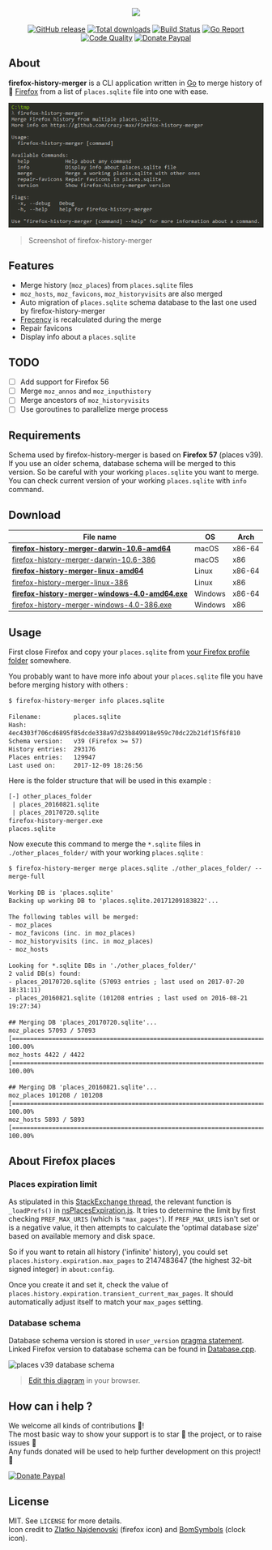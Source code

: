 <p align="center"><a href="https://github.com/crazy-max/firefox-history-merger" target="_blank"><img width="100"src="https://raw.githubusercontent.com/crazy-max/firefox-history-merger/master/.res/firefox-history-merger.png"></a></p>

<p align="center">
  <a href="https://github.com/crazy-max/firefox-history-merger/releases/latest"><img src="https://img.shields.io/github/release/crazy-max/firefox-history-merger.svg?style=flat-square" alt="GitHub release"></a>
  <a href="https://github.com/crazy-max/firefox-history-merger/releases/latest"><img src="https://img.shields.io/github/downloads/crazy-max/firefox-history-merger/total.svg?style=flat-square" alt="Total downloads"></a>
  <a href="https://travis-ci.org/crazy-max/firefox-history-merger"><img src="https://img.shields.io/travis/crazy-max/firefox-history-merger/master.svg?style=flat-square" alt="Build Status"></a>
  <a href="https://goreportcard.com/report/github.com/crazy-max/firefox-history-merger"><img src="https://goreportcard.com/badge/github.com/crazy-max/firefox-history-merger?style=flat-square" alt="Go Report"></a>
  <a href="https://www.codacy.com/app/crazy-max/firefox-history-merger"><img src="https://img.shields.io/codacy/grade/85a6dc4ddaf14aeba2c4f1876126d785.svg?style=flat-square" alt="Code Quality"></a>
  <a href="https://www.paypal.com/cgi-bin/webscr?cmd=_s-xclick&hosted_button_id=ZMSMB3MERGPE8"><img src="https://img.shields.io/badge/donate-paypal-7057ff.svg?style=flat-square" alt="Donate Paypal"></a>
</p>

## About

**firefox-history-merger** is a CLI application written in [Go](https://golang.org/) to merge history of 🦊 [Firefox](https://www.mozilla.org/en-US/firefox/) from a list of `places.sqlite` file into one with ease.

![](.res/screenshot-20171210.png)
> Screenshot of firefox-history-merger

## Features

* Merge history (`moz_places`) from `places.sqlite` files
* `moz_hosts`, `moz_favicons`, `moz_historyvisits` are also merged
* Auto migration of `places.sqlite` schema database to the last one used by firefox-history-merger
* [Frecency](https://developer.mozilla.org/en-US/docs/Mozilla/Tech/Places/Frecency_algorithm) is recalculated during the merge
* Repair favicons
* Display info about a `places.sqlite`

## TODO

* [ ] Add support for Firefox 56
* [ ] Merge `moz_annos` and `moz_inputhistory`
* [ ] Merge ancestors of `moz_historyvisits`
* [ ] Use goroutines to parallelize merge process

## Requirements

Schema used by firefox-history-merger is based on **Firefox 57** (places v39). If you use an older schema, database schema will be merged to this version. So be careful with your working `places.sqlite` you want to merge.<br />
You can check current version of your working `places.sqlite` with `info` command.

## Download

| File name                                                                                                                                                                    | OS      | Arch    |
| ---------------------------------------------------------------------------------------------------------------------------------------------------------------------------- | ------- | ------- |
| **[firefox-history-merger-darwin-10.6-amd64](https://github.com/crazy-max/firefox-history-merger/releases/download/0.1.1/firefox-history-merger-darwin-10.6-amd64)**         | macOS   | x86-64  |
| [firefox-history-merger-darwin-10.6-386](https://github.com/crazy-max/firefox-history-merger/releases/download/0.1.1/firefox-history-merger-darwin-10.6-386)                 | macOS   | x86     |
| **[firefox-history-merger-linux-amd64](https://github.com/crazy-max/firefox-history-merger/releases/download/0.1.1/firefox-history-merger-linux-amd64)**                     | Linux   | x86-64  |
| [firefox-history-merger-linux-386](https://github.com/crazy-max/firefox-history-merger/releases/download/0.1.1/firefox-history-merger-linux-386)                             | Linux   | x86     |
| **[firefox-history-merger-windows-4.0-amd64.exe](https://github.com/crazy-max/firefox-history-merger/releases/download/0.1.1/firefox-history-merger-windows-4.0-amd64.exe)** | Windows | x86-64  |
| [firefox-history-merger-windows-4.0-386.exe](https://github.com/crazy-max/firefox-history-merger/releases/download/0.1.1/firefox-history-merger-windows-4.0-386.exe)         | Windows | x86     |

## Usage

First close Firefox and copy your `places.sqlite` from [your Firefox profile folder](https://support.mozilla.org/en-US/kb/profiles-where-firefox-stores-user-data) somewhere. 

You probably want to have more info about your `places.sqlite` file you have before merging history with others :

```
$ firefox-history-merger info places.sqlite

Filename:         places.sqlite
Hash:             4ec4303f706cd6895f85dcde338a97d23b849918e959c70dc22b21df15f6f810
Schema version:   v39 (Firefox >= 57)
History entries:  293176
Places entries:   129947
Last used on:     2017-12-09 18:26:56
```

Here is the folder structure that will be used in this example :

```
[-] other_places_folder
 | places_20160821.sqlite
 | places_20170720.sqlite
firefox-history-merger.exe
places.sqlite
```

Now execute this command to merge the `*.sqlite` files in `./other_places_folder/` with your working `places.sqlite` :

```
$ firefox-history-merger merge places.sqlite ./other_places_folder/ --merge-full

Working DB is 'places.sqlite'
Backing up working DB to 'places.sqlite.20171209183822'...

The following tables will be merged:
- moz_places
- moz_favicons (inc. in moz_places)
- moz_historyvisits (inc. in moz_places)
- moz_hosts

Looking for *.sqlite DBs in './other_places_folder/'
2 valid DB(s) found:
- places_20170720.sqlite (57093 entries ; last used on 2017-07-20 18:31:11)
- places_20160821.sqlite (101208 entries ; last used on 2016-08-21 19:27:34)

## Merging DB 'places_20170720.sqlite'...
moz_places 57093 / 57093 [=============================================================================] 100.00%
moz_hosts 4422 / 4422 [=======================================================================================]  100.00%

## Merging DB 'places_20160821.sqlite'...
moz_places 101208 / 101208 [=============================================================================] 100.00%
moz_hosts 5893 / 5893 [=======================================================================================]  100.00%
```

## About Firefox places

### Places expiration limit

As stipulated in this [StackExchange thread](https://superuser.com/questions/895302/how-do-i-set-max-browsing-history-size/995459#995459), the relevant function is `_loadPrefs()` in [nsPlacesExpiration.js](https://dxr.mozilla.org/mozilla-central/source/toolkit/components/places/nsPlacesExpiration.js#714). It tries to determine the limit by first checking `PREF_MAX_URIS` (which is `"max_pages"`). If `PREF_MAX_URIS` isn't set or is a negative value, it then attempts to calculate the 'optimal database size' based on available memory and disk space.

So if you want to retain all history ('infinite' history), you could set `places.history.expiration.max_pages` to 2147483647 (the highest 32-bit signed integer) in `about:config`.

Once you create it and set it, check the value of `places.history.expiration.transient_current_max_pages`. It should automatically adjust itself to match your `max_pages` setting. 

### Database schema

Database schema version is stored in `user_version` [pragma statement](https://sqlite.org/pragma.html). Linked Firefox version to database schema can be found in [Database.cpp](https://dxr.mozilla.org/mozilla-central/source/toolkit/components/places/Database.cpp#993).

![places v39 database schema](https://raw.githubusercontent.com/crazy-max/firefox-history-merger/master/.res/schemas/places_v39.png)
> [Edit this diagram](https://www.draw.io/?title=places_v39.png&url=https%3A%2F%2Fraw.githubusercontent.com%2Fcrazy-max%2Ffirefox-history-merger%2Fmaster%2F.res%2Fschemas%2Fplaces_v39.png%3Ft%3D0) in your browser. 

## How can i help ?

We welcome all kinds of contributions :raised_hands:!<br />
The most basic way to show your support is to star :star2: the project, or to raise issues :speech_balloon:<br />
Any funds donated will be used to help further development on this project! :gift_heart:

[![Donate Paypal](https://raw.githubusercontent.com/crazy-max/firefox-history-merger/master/.res/paypal.png)](https://www.paypal.com/cgi-bin/webscr?cmd=_s-xclick&hosted_button_id=ZMSMB3MERGPE8)

## License

MIT. See `LICENSE` for more details.<br />
Icon credit to [Zlatko Najdenovski](http://pixelbazaar.com/) (firefox icon) and [BomSymbols](https://creativemarket.com/BomSymbols) (clock icon).
